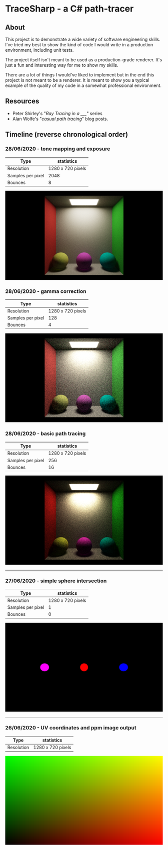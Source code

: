# TraceSharp - a C# path-tracer
## About
This project is to demonstrate a wide variety of software engineering skills.
I've tried my best to show the kind of code I would write in a production environment, including unit tests.

The project itself isn't meant to be used as a production-grade renderer. It's just a fun and interesting way for me to show my skills.

There are a lot of things I would've liked to implement but in the end this project is not meant to be a renderer. It is meant to show you a typical example of the quality of my code in a somewhat professional environment.

## Resources
- Peter Shirley's "*Ray Tracing in a ___*" series
- Alan Wolfe's "*casual path tracing*" blog posts.

## Timeline (reverse chronological order)

### 28/06/2020 - tone mapping and exposure
Type | statistics
------------ | -------------
Resolution | 1280 x 720 pixels
Samples per pixel | 2048
Bounces | 8

![Basic path tracing](./Media/4_tone_mapping_exposure.png)

### 28/06/2020 - gamma correction
Type | statistics
------------ | -------------
Resolution | 1280 x 720 pixels
Samples per pixel | 128
Bounces | 4

![Basic path tracing](./Media/3_gamma_correction.png)

### 28/06/2020 - basic path tracing
Type | statistics
------------ | -------------
Resolution | 1280 x 720 pixels
Samples per pixel | 256
Bounces | 16

![Basic path tracing](./Media/2_basic_path_tracing.png)

---

### 27/06/2020 - simple sphere intersection
Type | statistics
------------ | -------------
Resolution | 1280 x 720 pixels
Samples per pixel | 1
Bounces | 0

![Sphere intersection](./Media/1_sphere_intersection.png)

---

### 26/06/2020 - UV coordinates and ppm image output
Type | statistics
------------ | -------------
Resolution | 1280 x 720 pixels

![UV coordinates](./Media/0_uv_coordinates.png)
